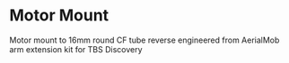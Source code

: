 # Motor Mount

Motor mount to 16mm round CF tube reverse engineered from AerialMob arm extension kit for TBS Discovery

